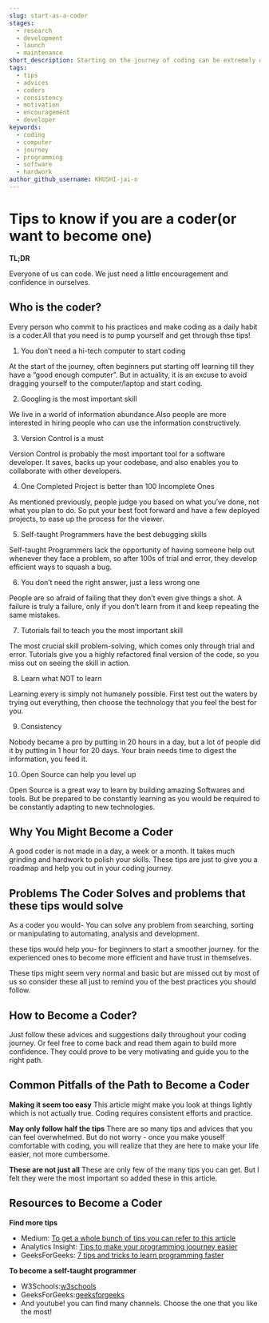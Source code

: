 ```yaml
---
slug: start-as-a-coder
stages:
  - research
  - development
  - launch
  - maintenance
short_description: Starting on the journey of coding can be extremely overwhelming. Some tips can ease your path at the beginning of the journey. Here are the tips I wish someone told me when I was starting out.
tags:
  - tips
  - advices
  - coders
  - consistency
  - motivation
  - encouragement
  - developer
keywords:
  - coding
  - computer
  - journey
  - programming
  - software
  - hardwork
author_github_username: KHUSHI-jai-n
---
```


# Tips to know if you are a coder(or want to become one)

**TL;DR**

Everyone of us can code. We just need a little encouragement and confidence in ourselves.

## Who is the coder?

Every person who commit to his practices and make coding as a daily habit is a coder.All that you need is to pump yourself and get through thse tips!

1. You don’t need a hi-tech computer to start coding

At the start of the journey, often beginners put starting off learning till they have a “good enough computer”. But in actuality, it is an excuse to avoid dragging yourself to the computer/laptop and start coding.

2. Googling is the most important skill

We live in a world of information abundance.Also people are more interested in hiring people who can use the information constructively.

3. Version Control is a must

Version Control is probably the most important tool for a software developer. It saves, backs up your codebase, and also enables you to collaborate with other developers.

4. One Completed Project is better than 100 Incomplete Ones

As mentioned previously, people judge you based on what you’ve done, not what you plan to do. So put your best foot forward and have a few deployed projects, to ease up the process for the viewer.

5. Self-taught Programmers have the best debugging skills

Self-taught Programmers lack the opportunity of having someone help out whenever they face a problem, so after 100s of trial and error, they develop efficient ways to squash a bug.

6. You don’t need the right answer, just a less wrong one

People are so afraid of failing that they don’t even give things a shot. A failure is truly a failure, only if you don’t learn from it and keep repeating the same mistakes.

7. Tutorials fail to teach you the most important skill

The most crucial skill problem-solving, which comes only through trial and error. Tutorials give you a highly refactored final version of the code, so you miss out on seeing the skill in action.

8. Learn what NOT to learn

Learning every is simply not humanely possible. First test out the waters by trying out everything, then choose the technology that you feel the best for you.

9. Consistency

Nobody became a pro by putting in 20 hours in a day, but a lot of people did it by putting in 1 hour for 20 days. Your brain needs time to digest the information, you feed it.

10. Open Source can help you level up

Open Source is a great way to learn by building amazing Softwares and tools. But be prepared to be constantly learning as you would be required to be constantly adapting to new technologies. 

## Why You Might Become a Coder

A good coder is not made in a day, a week or a month.
It takes much grinding and hardwork to polish your skills. These tips are just to give you a roadmap and help you out in your coding journey.

## Problems The Coder Solves and problems that these tips would solve

As a coder you would-
You can solve any problem from searching, sorting or manipulating to automating, analysis and development.

these tips would help you-
for beginners to start a smoother journey.
for the experienced ones to become more efficient and have trust in themselves.

These tips might seem very normal and basic but are missed out by most of us so consider these all just to remind you of the best practices you should follow.


## How to Become a Coder?

Just follow these advices and suggestions daily throughout your coding journey.
Or feel free to come back and read them again to build more confidence.
They could prove to be very motivating and guide you to the right path.

## Common Pitfalls of the Path to Become a Coder

**Making it seem too easy**
This article might make you look at things lightly which is not actually true. Coding requires consistent efforts and practice.

**May only follow half the tips**
There are so many tips and advices that you can feel overwhelmed. But do not worry - once you make youself comfortable with coding, you will realize that they are here to make your life easier, not more cumbersome.

**These are not just all**
These are only few of the many tips you can get. But I felt they were the most important so added these in this article.

## Resources to Become a Coder

**Find more tips**

- Medium: [To get a whole bunch of tips you can refer to this article](https://medium.com/@tapajyoti-bose/25-tips-i-wish-i-knew-before-i-started-to-code-2c6c1af20b71)
- Analytics Insight: [Tips to make your programming joourney easier](https://www.analyticsinsight.net/top-10-secret-coding-tips-to-make-your-programming-journey-easier/)
- GeeksForGeeks: [7 tips and tricks to learn programming faster](https://www.geeksforgeeks.org/7-tips-and-tricks-to-learn-programming-faster/)

**To become a self-taught programmer**

- W3Schools:[w3schools](https://www.w3schools.com/)
- GeeksForGeeks:[geeksforgeeks](https://www.geeksforgeeks.org/)
- And youtube! you can find many channels. Choose the one that you like the most!